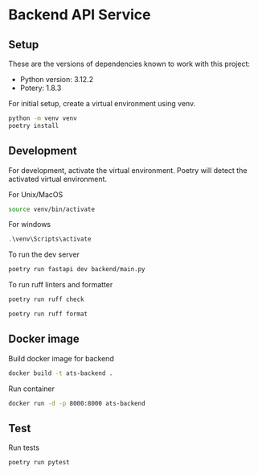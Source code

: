 # Backend API Service

## Setup

These are the versions of dependencies known to work with this project:

- Python version: 3.12.2
- Potery: 1.8.3

For initial setup, create a virtual environment using venv.

```bash
python -m venv venv
poetry install
```

## Development

For development, activate the virtual environment. Poetry will detect the activated virtual environment.

For Unix/MacOS

```bash
source venv/bin/activate
```

For windows

```ps1
.\venv\Scripts\activate
```

To run the dev server

```bash
poetry run fastapi dev backend/main.py
```

To run ruff linters and formatter

```bash
poetry run ruff check
```

```bash
poetry run ruff format
```

## Docker image

Build docker image for backend

```bash
docker build -t ats-backend .
```

Run container

```bash
docker run -d -p 8000:8000 ats-backend
```

## Test

Run tests

```bash
poetry run pytest
```
